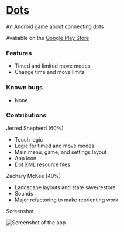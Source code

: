 # [Dots](https://github.com/ShepherdJerred/dots)
An Android game about connecting dots

Avaliable on the [Google Play Store](https://play.google.com/store/apps/details?id=com.shepherdjerred.dots)

### Features
* Timed and limited move modes
* Change time and move limits

### Known bugs
* None

### Contributions
Jerred Shepherd (60%)
* Touch logic
* Logic for timed and move modes
* Main menu, game, and settings layout
* App icon
* Dot XML resource files

Zachary McKee (40%)
* Landscape layouts and state save/restore
* Sounds
* Major refactoring to make reorienting work

Screenshot

![Screenshot of the app](https://i.imgur.com/mHD6QAD.png)
